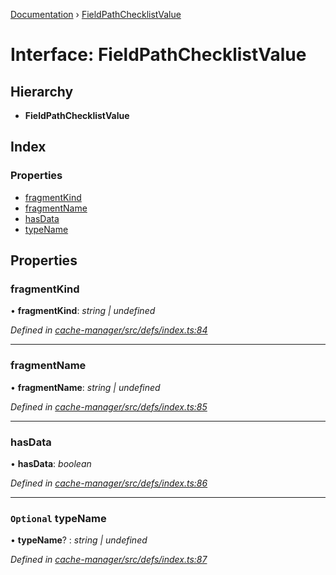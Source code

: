 [Documentation](../README.md) › [FieldPathChecklistValue](fieldpathchecklistvalue.md)

# Interface: FieldPathChecklistValue

## Hierarchy

* **FieldPathChecklistValue**

## Index

### Properties

* [fragmentKind](fieldpathchecklistvalue.md#fragmentkind)
* [fragmentName](fieldpathchecklistvalue.md#fragmentname)
* [hasData](fieldpathchecklistvalue.md#hasdata)
* [typeName](fieldpathchecklistvalue.md#optional-typename)

## Properties

###  fragmentKind

• **fragmentKind**: *string | undefined*

*Defined in [cache-manager/src/defs/index.ts:84](https://github.com/badbatch/graphql-box/blob/e36f8d4/packages/cache-manager/src/defs/index.ts#L84)*

___

###  fragmentName

• **fragmentName**: *string | undefined*

*Defined in [cache-manager/src/defs/index.ts:85](https://github.com/badbatch/graphql-box/blob/e36f8d4/packages/cache-manager/src/defs/index.ts#L85)*

___

###  hasData

• **hasData**: *boolean*

*Defined in [cache-manager/src/defs/index.ts:86](https://github.com/badbatch/graphql-box/blob/e36f8d4/packages/cache-manager/src/defs/index.ts#L86)*

___

### `Optional` typeName

• **typeName**? : *string | undefined*

*Defined in [cache-manager/src/defs/index.ts:87](https://github.com/badbatch/graphql-box/blob/e36f8d4/packages/cache-manager/src/defs/index.ts#L87)*
